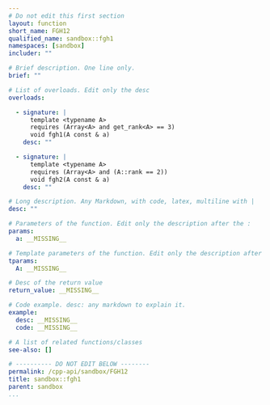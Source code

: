 ```yaml
---
# Do not edit this first section
layout: function
short_name: FGH12
qualified_name: sandbox::fgh1
namespaces: [sandbox]
includer: ""

# Brief description. One line only.
brief: ""

# List of overloads. Edit only the desc
overloads:

  - signature: |
      template <typename A>
      requires (Array<A> and get_rank<A> == 3)
      void fgh1(A const & a)
    desc: ""

  - signature: |
      template <typename A>
      requires (Array<A> and (A::rank == 2))
      void fgh2(A const & a)
    desc: ""

# Long description. Any Markdown, with code, latex, multiline with |
desc: ""

# Parameters of the function. Edit only the description after the :
params:
  a: __MISSING__

# Template parameters of the function. Edit only the description after the :
tparams:
  A: __MISSING__

# Desc of the return value
return_value: __MISSING__

# Code example. desc: any markdown to explain it.
example:
  desc: __MISSING__
  code: __MISSING__

# A list of related functions/classes
see-also: []

# ---------- DO NOT EDIT BELOW --------
permalink: /cpp-api/sandbox/FGH12
title: sandbox::fgh1
parent: sandbox
...
```


